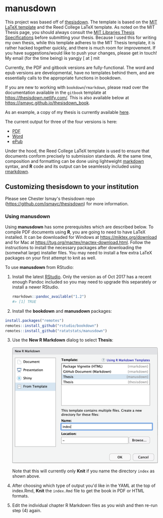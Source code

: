 # manusdown

This project was based off of [thesisdown](https://github.com/ismayc/thesisdown). The template is based on the [MIT LaTeX template](http://web.mit.edu/thesis/tex/) and the Reed College LaTeX template. As noted on the MIT Thesis page, you should always consult the [MIT Libraries Thesis Specifications](http://libraries.mit.edu/archives/thesis-specs/) before submitting your thesis. Because I used this for writing my own thesis, while this template adheres to the MIT Thesis template, it is rather hacked together quickly, and there is much room for improvement. If you have suggestions/would like to push your changes, please get in touch! My email (for the time being) is yangjy [ at ] mit

Currently, the PDF and gitbook versions are fully-functional.  The word and epub versions are developmental, have no templates behind them, and are essentially calls to the appropriate functions in bookdown.

If you are new to working with `bookdown`/`rmarkdown`, please read over the documentation available in the `gitbook` template at https://thesisdown.netlify.com/.  This is also available below at https://ismayc.github.io/thesisdown_book.

As an example, a copy of my thesis is currently available [here](https://github.com/ratatstats/thesis/thesis.pdf).

The current output for three of the four versions is here:
- [PDF](https://github.com/ratatstats/manusdown_book/blob/master/thesis.pdf)
- [Word](https://github.com/ratatstats/manusdown_book/blob/master/thesis.docx)
- [ePub](https://github.com/ratatstats/manusdown_book/blob/master/thesis.epub)

Under the hood, the Reed College LaTeX template is used to ensure that documents conform precisely to submission standards. At the same time, composition and formatting can be done using lightweight [markdown](https://rmarkdown.rstudio.com/authoring_basics.html) syntax, and **R** code and its output can be seamlessly included using [rmarkdown](https://rmarkdown.rstudio.com).

## Customizing thesisdown to your institution

Please see Chester Ismay's thesisdown repo (https://github.com/ismayc/thesisdown) for more information.

### Using manusdown

Using **manusdown** has some prerequisites which are described below. To compile PDF documents using **R**, you are going to need to have LaTeX installed.  It can be downloaded for Windows at <https://miktex.org/download> and for Mac at <https://tug.org/mactex/mactex-download.html>.  Follow the instructions to install the necessary packages after downloading the (somewhat large) installer files.  You may need to install a few extra LaTeX packages on your first attempt to knit as well.

To use **manusdown** from RStudio:

1) Install the latest [RStudio](https://www.rstudio.com/products/rstudio/download/).
Only the version as of Oct 2017 has a recent enough Pandoc included so you may need to upgrade this
separately or install a newer RStudio.

    ```r
    rmarkdown::pandoc_available("1.2")
    #> [1] TRUE
    ```

2) Install the **bookdown** and **manusdown** packages: 

```r
install.packages("remotes")
remotes::install_github("rstudio/bookdown")
remotes::install_github("ratatstats/manusdown")
```

3) Use the **New R Markdown** dialog to select **Thesis**:

    ![New R Markdown](thesis_rmd.png)

    Note that this will currently only **Knit** if you name the directory `index` as shown above.

4) After choosing which type of output you'd like in the YAML at the top of index.Rmd, **Knit** the `index.Rmd` file to get the book in PDF or HTML formats.
5) Edit the individual chapter R Markdown files as you wish and then re-run step (4) again.
